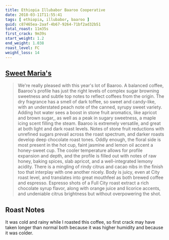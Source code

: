 ```yaml
---
title: Ethiopia Illubabor Baaroo Cooperative
date: 2018-03-11T11:55:41
tags: [ ethiopia, illubabor, baaroo ]
guid: c87465ea-2aaf-4b67-9264-71bf2ad32b51
total_roast: 11m35s
first_crack: 9m39s
start_weight: 1.2
end_weight: 1.038
roast_level: FC
weight_loss: 14
---
```


## [Sweet Maria's][sm]

[sm]: https://web.archive.org/web/20180304214329/https://www.sweetmarias.com/product/ethiopia-illubabor-baaroo-cooperative-5572

> We're really pleased with this year's lot of Baaroo. A balanced coffee,
> Baaroo's profile has just the right levels of complex sugar browning sweetness
> and subtle top notes to reflect coffees from the origin. The dry fragrance has
> a smell of dark toffee, so sweet and candy-like, with an understated peach
> note of the canned, syrupy sweet variety. Adding hot water sees a boost in
> stone fruit aromatics, like apricot and brown sugar,, as well as a peak in
> sugary sweetness, a maple icing scent filling the steam. Baaroo is extremely
> versatile, and great at both light and dark roast levels. Notes of stone fruit
> reductions with unrefined sugars prevail across the roast spectrum, and darker
> roasts develop deep chocolate roast tones. Oddly enough, the floral side is
> most present in the hot cup, faint jasmine and lemon oil accent a honey-sweet
> cup. The cooler temperature allows for profile expansion and depth, and the
> profile is filled out with notes of raw honey, baking spices, slab apricot,
> and a well-integrated lemony acidity. There is a mingling of rindy citrus and
> cacao nibs in the finish too that interplay with one another nicely. Body is
> juicy, even at City roast level, and translates into great mouthfeel as both
> brewed coffee and espresso. Espresso shots of a Full City roast extract a rich
> chocolate syrup flavor, along with orange juice and licorice accents, and
> undeniable citrus brightness but without overpowering the shot. 

## Roast Notes

It was cold and rainy while I roasted this coffee, so first crack may have taken
longer than normal both because it was higher humidity and because it was
colder.
